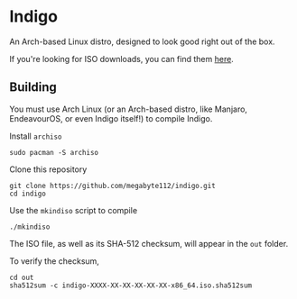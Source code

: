 # Indigo

An Arch-based Linux distro, designed to look good right out of the box.

If you're looking for ISO downloads, you can find them [here](https://github.com/megabyte112/Indigo-ISO).


## Building

You must use Arch Linux (or an Arch-based distro, like Manjaro, EndeavourOS, or even Indigo itself!) to compile Indigo.

Install `archiso`
```
sudo pacman -S archiso
```

Clone this repository
```
git clone https://github.com/megabyte112/indigo.git
cd indigo
```

Use the `mkindiso` script to compile
```
./mkindiso
```

The ISO file, as well as its SHA-512 checksum, will appear in the `out` folder.

To verify the checksum,
```
cd out
sha512sum -c indigo-XXXX-XX-XX-XX-XX-XX-x86_64.iso.sha512sum
```
